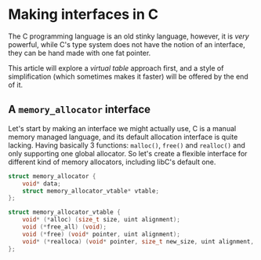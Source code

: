 # Making interfaces in C

The C programming language is an old stinky language, however, it is *very* powerful, while C's type system does not
have the notion of an interface, they can be hand made with one fat pointer.

This article will explore a *virtual table* approach first, and a style of simplification (which sometimes makes it
faster) will be offered by the end of it.

## A `memory_allocator` interface

Let's start by making an interface we might actually use, C is a manual memory managed language, and its default
allocation interface is quite lacking. Having basically 3 functions: `malloc()`, `free()` and `realloc()` and only
supporting one global allocator. So let's create a flexible interface for different kind of memory allocators, including
libC's default one.

```c
struct memory_allocator {
	void* data;
	struct memory_allocator_vtable* vtable;
};

struct memory_allocator_vtable {
	void* (*alloc) (size_t size, uint alignment);
	void (*free_all) (void);
	void (*free) (void* pointer, uint alignment);
	void* (*realloca) (void* pointer, size_t new_size, uint alignment, size_t oldsize);
};
```